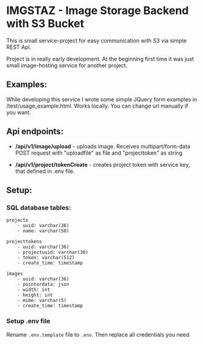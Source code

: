 # IMGSTAZ - Image Storage Backend with S3 Bucket

This is small service-project for easy communication with S3 via simple REST Api.

Project is in really early development. At the beginning first time it was just small image-hosting service for another project. 


## Examples:

While developing this service I wrote some simple JQuery form examples in /test/usage_example.html. Works locally. You can change url manually if you want.


## Api endpoints:

- **/api/v1/image/upload** - uploads image. Receives multipart/form-data POST request with "uploadfile" as file and "projecttoken" as string

- **/api/v1/project/tokenCreate** - creates project token with service key, that defined in .env file.



## Setup:

### SQL database tables:
```mysql
projects
    - uuid: varchar(36)
    - name: varchar(50)

projecttokens
    - uuid: varchar(36)
    - projectuuid: varchar(36)
    - token: varchar(512)
    - create_time: timestamp

images
    - uuid: varchar(36)
    - pointerdata: json
    - width: int
    - height: int
    - mime: varchar(5)
    - create_time: timestamp
```

### Setup .env file

Rename `.env.template` file to `.env`. Then replace all credentials you need.